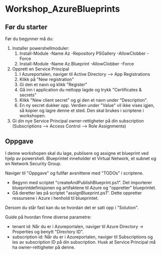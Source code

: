 # Workshop_AzureBlueprints

## Før du starter
Før du begynner må du:
1. Installer powershellmoduler: 
    1. Install-Module -Name Az -Repository PSGallery -AllowClobber -Force
    2. Install-Module -Name Az.Blueprint -AllowClobber -Force
2. Opprett en Service Principal
    1. I Azureportalen, naviger til Active Directory --> App Registrations 
    2. Klikk på "New registration" 
    3. Gi den et navn og klikk "Register"
    4. Gå inn i application du nettopp lagde og trykk "Certificates & secrets" 
    5. Klikk "New client secret" og gi den et navn under "Description".
    6. En ny secret dukker opp. Verdien under "Value" vil ikke vises igjen, så kopier og lagre denne et sted. Den skal brukes i scriptene i workshopen.
3. Gi din nye Service Principal owner-rettigheter på din subscription (Subscriptions --> Access Control --> Role Assignments) 

## Oppgave
I denne workshopen skal du lage, publisere og assigne et blueprint ved hjelp av powershell. Blueprintet inneholder et Virtual Network, et subnet og en Network Security Group.

Naviger til "Oppgave" og fullfør avsnittene med "TODOs" i scriptene. 

* Begynn med scriptet "createAndPublishBlueprint.ps1". Det importerer blueprintdefinisjonen og artifaktene til Azure og "oppretter" blueprintet.
* Gå deretter løs på scriptet "assignBlueprint.ps1". Dette oppretter ressursene i Azure i henhold til blueprintet. 

Dersom du står fast kan du se hvordan det er satt opp i "Solution". 

Guide på hvordan finne diverse parametre:


* tenant id: Når du er i Azureportalen, naviger til Azure Directory -> Properties og benytt "Directory ID".
* subscription id: Når du er i Azureportalen, naviger til Subscriptions og les av subscription ID på din subscription. Husk at Service Principal må ha owner-rettigheter på denne. 
